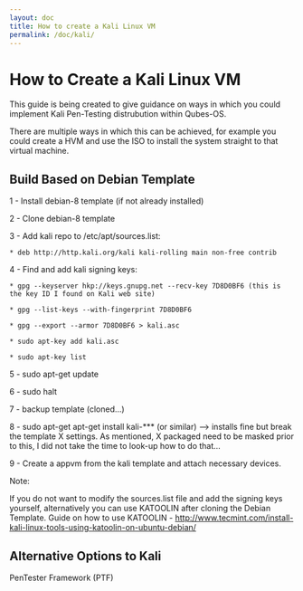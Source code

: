 ```yaml
---
layout: doc
title: How to create a Kali Linux VM
permalink: /doc/kali/
---
```


How to Create a Kali Linux VM
=============================

This guide is being created to give guidance on ways in which you could implement Kali Pen-Testing distrubution within Qubes-OS.

There are multiple ways in which this can be achieved, for example you could create a HVM and use the ISO to install the system straight to that virtual machine.


Build Based on Debian Template
---

1 - Install debian-8 template (if not already installed)

2 - Clone debian-8 template

3 - Add kali repo to /etc/apt/sources.list:

    * deb http://http.kali.org/kali kali-rolling main non-free contrib
    
4 - Find and add kali signing keys:

    * gpg --keyserver hkp://keys.gnupg.net --recv-key 7D8D0BF6 (this is the key ID I found on Kali web site)
    
    * gpg --list-keys --with-fingerprint 7D8D0BF6 
    
    * gpg --export --armor 7D8D0BF6 > kali.asc 
    
    * sudo apt-key add kali.asc 
    
    * sudo apt-key list 
    
5 - sudo apt-get update 

6 - sudo halt 

7 - backup template (cloned...) 

8 - sudo apt-get apt-get install kali-*** (or similar) --> installs fine but break the template X settings. As mentioned, X packaged need to be masked prior to this, I did not take the time to look-up how to do that... 

9 - Create a appvm from the kali template and attach necessary devices.


Note:

If you do not want to modify the sources.list file and add the signing keys yourself, alternatively you can use KATOOLIN after cloning the Debian Template. Guide on how to use KATOOLIN - http://www.tecmint.com/install-kali-linux-tools-using-katoolin-on-ubuntu-debian/ 



Alternative Options to Kali
---

PenTester Framework (PTF)


